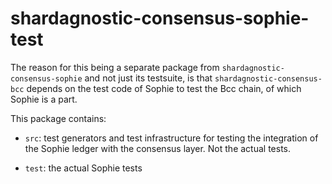 # shardagnostic-consensus-sophie-test

The reason for this being a separate package from
`shardagnostic-consensus-sophie` and not just its testsuite, is that
`shardagnostic-consensus-bcc` depends on the test code of Sophie to test the
Bcc chain, of which Sophie is a part.

This package contains:

* `src`: test generators and test infrastructure for testing the integration
  of the Sophie ledger with the consensus layer. Not the actual tests.

* `test`: the actual Sophie tests
